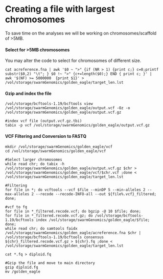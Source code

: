 # Creating a file with largest chromosomes
To save time on the analyses we will be working on chromosomes/scaffold of >5MB.

#### Select for >5MB chromosomes
You may alter the code to select for chromosomes of different size.

```
cat acreference.fna | awk '$0 ~ ">" {if (NR > 1) {print c;} c=0;printf substr($0,2) "\t"; } $0 !~ ">" {c+=length($0);} END { print c; }' | awk '$(NF) >= 5000000  {print $1}' > /vol/storage/swarmGenomics/golden_eagle/target_len.lst
```
#### Gzip and index the file
```
/vol/storage/bcftools-1.19/bcftools view /vol/storage/swarmGenomics/golden_eagle/output.vcf -Oz -o /vol/storage/swarmGenomics/golden_eagle/output.vcf.gz

#index vcf file (output.vcf.gz.tbi)
tabix -p vcf /vol/storage/swarmGenomics/golden_eagle/output.vcf.gz
```
#### VCF Filtering and Conversion to FASTQ
```
mkdir /vol/storage/swarmGenomics/golden_eagle/vcf
cd /vol/storage/swarmGenomics/golden_eagle/vcf

#Select larger chromosomes
while read chr; do tabix -h /vol/storage/swarmGenomics/golden_eagle/output.vcf.gz $chr > /vol/storage/swarmGenomics/golden_eagle/vcf/$chr.vcf ;done < /vol/storage/swarmGenomics/golden_eagle/target_len.lst

#Filtering
for file in *; do vcftools --vcf $file --minDP 5 --min-alleles 2 --max-alleles 2 --recode --recode-INFO-all --out ${file%.vcf}_filtered; done;

#vcf to fq
for file in *_filtered.recode.vcf; do bgzip -@ 10 $file; done;
for file in *_filtered.recode.vcf.gz; do /vol/storage/bcftools-1.19/bcftools index /vol/storage/swarmGenomics/golden_eagle/$file; done;
while read chr; do samtools faidx /vol/storage/swarmGenomics/golden_eagle/acreference.fna $chr | /vol/storage/bcftools-1.19/bcftools consensus ${chr}_filtered.recode.vcf.gz > ${chr}.fq ;done < /vol/storage/swarmGenomics/golden_eagle/target_len.lst

cat *.fq > diploid.fq

#Gzip the file and move to main directory
gzip diploid.fq
mv /golden_eagle
```
